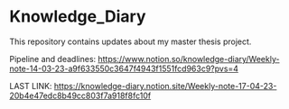 # Knowledge_Diary
This repository contains updates about my master thesis project.

Pipeline and deadlines: https://www.notion.so/knowledge-diary/Weekly-note-14-03-23-a9f633550c3647f4943f1551fcd963c9?pvs=4

LAST LINK: https://knowledge-diary.notion.site/Weekly-note-17-04-23-20b4e47edc8b49cc803f7a918f8fc10f

